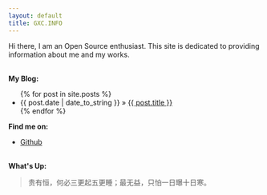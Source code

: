 ```yaml
---
layout: default
title: GXC.INFO
---
```


Hi there, I am an Open Source enthusiast. This site is dedicated to providing information about me and my works.

<p><br /><b>My Blog:</b></p>
  <ul class="posts">
    {% for post in site.posts %}
      <li><span>{{ post.date | date_to_string }}</span> &raquo; <a href="{{ post.url }}">{{ post.title }}</a></li>
    {% endfor %}
  </ul>

<p><b>Find me on:</b></p>

<ul>
  <li><a href="http://github.com/Mason-Guo/">Github</a></li>
</ul>
<p><br /><b>What's Up:</b></p>
<blockquote>
贵有恒，何必三更起五更睡；最无益，只怕一日曝十日寒。
</blockquote>

